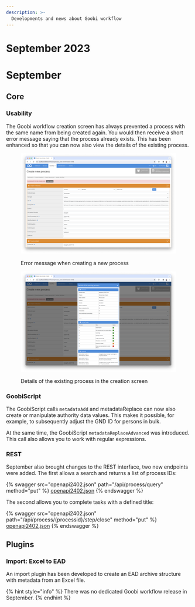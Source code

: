 ```yaml
---
description: >-
  Developments and news about Goobi workflow
---
```


# September 2023

# September

## Core

### Usability

The Goobi workflow creation screen has always prevented a process with the same name from being created again. You would then receive a short error message saying that the process already exists. This has been enhanced so that you can now also view the details of the existing process.

<figure><img src="23.09_EN_create_process-1.png" alt=""><figcaption><p>Error message when creating a new process</p></figcaption></figure>

<figure><img src="23.09_EN_create_process-2.png" alt=""><figcaption><p>Details of the existing process in the creation screen</p></figcaption></figure>

### GoobiScript

The GoobiScript calls `metadataAdd` and metadataReplace can now also create or manipulate authority data values. This makes it possible, for example, to subsequently adjust the GND ID for persons in bulk.

At the same time, the GoobiScript `metadataReplaceAdvanced` was introduced. This call also allows you to work with regular expressions.

### REST

September also brought changes to the REST interface, two new endpoints were added. The first allows a search and returns a list of process IDs:



{% swagger src="openapi2402.json" path="/api/process/query" method="put" %}
[openapi2402.json](openapi2402.json)
{% endswagger %}

The second allows you to complete tasks with a defined title:

{% swagger src="openapi2402.json" path="/api/process/{processid}/step/close" method="put" %}
[openapi2402.json](openapi2402.json)
{% endswagger %}

## Plugins

### Import: Excel to EAD

An import plugin has been developed to create an EAD archive structure with metadata from an Excel file.

{% hint style="info" %}
There was no dedicated Goobi workflow release in September.
{% endhint %}